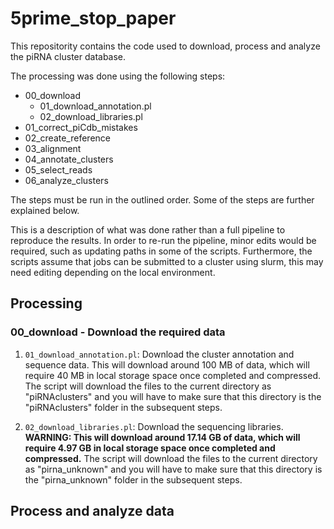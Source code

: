 # 5prime_stop_paper
This repositority contains the code used to download, process and analyze the piRNA cluster database.

The processing was done using the following steps:

* 00_download
	* 01_download_annotation.pl
	* 02_download_libraries.pl
* 01_correct_piCdb_mistakes
* 02_create_reference
* 03_alignment
* 04_annotate_clusters
* 05_select_reads
* 06_analyze_clusters

The steps must be run in the outlined order. Some of the steps are further explained below.

This is a description of what was done rather than a full pipeline to reproduce the results. In order to re-run the pipeline, minor edits would be required, such as updating paths in some of the scripts. Furthermore, the scripts assume that jobs can be submitted to a cluster using slurm, this may need editing depending on the local environment.

## Processing

### 00_download - Download the required data

1. `01_download_annotation.pl`: Download the cluster annotation and sequence data. This will download around 100 MB of data, which will require 40 MB in local storage space once completed and compressed. The script will download the files to the current directory as "piRNAclusters" and you will have to make sure that this directory is the "piRNAclusters" folder in the subsequent steps.

2. `02_download_libraries.pl`: Download the sequencing libraries. **WARNING: This will download around 17.14 GB of data, which will require 4.97 GB in local storage space once completed and compressed.** The script will download the files to the current directory as "pirna_unknown" and you will have to make sure that this directory is the "pirna_unknown" folder in the subsequent steps.

## Process and analyze data
